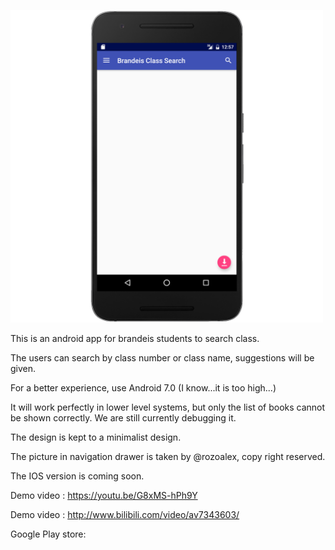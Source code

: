 <a href="http://www.youtube.com/watch?feature=player_embedded&v=G8xMS-hPh9Y
" target="_blank"><img src="https://github.com/rozoalex/AVL-tree/blob/master/%E5%9B%BE%E7%89%871.png" 
alt="IMAGE ALT TEXT HERE" width="500" height="500" border="0" /></a>

This is an android app for brandeis students to search class.

The users can search by class number or class name, suggestions will be given.

For a better experience, use Android 7.0 (I know...it is too high...)

It will work perfectly in lower level systems, but only the list of books cannot be shown correctly. We are still currently debugging it.

The design is kept to a minimalist design. 

The picture in navigation drawer is taken by @rozoalex, copy right reserved. 

The IOS version is coming soon. 

Demo video : https://youtu.be/G8xMS-hPh9Y

Demo video : http://www.bilibili.com/video/av7343603/

Google Play store:
